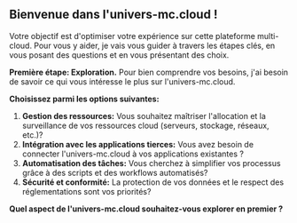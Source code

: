 ##  Bienvenue dans l'univers-mc.cloud ! 

Votre objectif est d'optimiser votre expérience sur cette plateforme multi-cloud. Pour vous y aider, je vais vous guider à travers les étapes clés, en vous posant des questions et en vous présentant des choix. 

**Première étape: Exploration.** Pour bien comprendre vos besoins, j'ai besoin de savoir ce qui vous intéresse le plus sur l'univers-mc.cloud.

**Choisissez parmi les options suivantes:**

1. **Gestion des ressources:** Vous souhaitez maîtriser l'allocation et la surveillance de vos ressources cloud (serveurs, stockage, réseaux, etc.)?
2. **Intégration avec les applications tierces:** Vous avez besoin de connecter l'univers-mc.cloud à vos applications existantes ?
3. **Automatisation des tâches:** Vous cherchez à simplifier vos processus grâce à des scripts et des workflows automatisés?
4. **Sécurité et conformité:** La protection de vos données et le respect des réglementations sont vos priorités?

**Quel aspect de l'univers-mc.cloud souhaitez-vous explorer en premier ?** 



